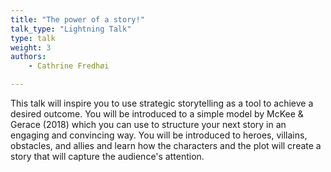 ```yaml
---
title: "The power of a story!"
talk_type: "Lightning Talk"
type: talk
weight: 3
authors:
    - Cathrine Fredhøi

---
```

This talk will inspire you to use strategic storytelling as a tool to achieve a desired outcome. You will be introduced to a simple model by McKee & Gerace (2018) which you can use to structure your next story in an engaging and convincing way. You will be introduced to heroes, villains, obstacles, and allies and learn how the characters and the plot will create a story that will capture the audience's attention.
